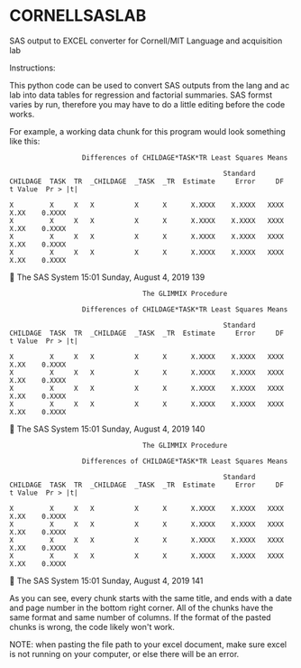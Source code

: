# CORNELLSASLAB
SAS output to EXCEL converter for Cornell/MIT Language and acquisition lab


Instructions:

This python code can be used to convert SAS outputs from the lang and ac lab into data tables for regression and factorial summaries. SAS formst varies by run, therefore you may have to do a little editing before the code works.

For example, a working data chunk for this program would look something like this:


                      Differences of CHILDAGE*TASK*TR Least Squares Means
 
                                                         Standard
    CHILDAGE  TASK  TR  _CHILDAGE  _TASK  _TR  Estimate     Error     DF  t Value  Pr > |t|

    X         X     X   X          X      X      X.XXXX    X.XXXX   XXXX     X.XX    0.XXXX
    X         X     X   X          X      X      X.XXXX    X.XXXX   XXXX     X.XX    0.XXXX
    X         X     X   X          X      X      X.XXXX    X.XXXX   XXXX     X.XX    0.XXXX
    X         X     X   X          X      X      X.XXXX    X.XXXX   XXXX     X.XX    0.XXXX
                                        The SAS System         15:01 Sunday, August 4, 2019 139

                                     The GLIMMIX Procedure

                      Differences of CHILDAGE*TASK*TR Least Squares Means
 
                                                         Standard
    CHILDAGE  TASK  TR  _CHILDAGE  _TASK  _TR  Estimate     Error     DF  t Value  Pr > |t|

    X         X     X   X          X      X      X.XXXX    X.XXXX   XXXX     X.XX    0.XXXX
    X         X     X   X          X      X      X.XXXX    X.XXXX   XXXX     X.XX    0.XXXX
    X         X     X   X          X      X      X.XXXX    X.XXXX   XXXX     X.XX    0.XXXX
    X         X     X   X          X      X      X.XXXX    X.XXXX   XXXX     X.XX    0.XXXX
                                        The SAS System         15:01 Sunday, August 4, 2019 140

                                     The GLIMMIX Procedure

                      Differences of CHILDAGE*TASK*TR Least Squares Means
 
                                                         Standard
    CHILDAGE  TASK  TR  _CHILDAGE  _TASK  _TR  Estimate     Error     DF  t Value  Pr > |t|

    X         X     X   X          X      X      X.XXXX    X.XXXX   XXXX     X.XX    0.XXXX
    X         X     X   X          X      X      X.XXXX    X.XXXX   XXXX     X.XX    0.XXXX
    X         X     X   X          X      X      X.XXXX    X.XXXX   XXXX     X.XX    0.XXXX
    X         X     X   X          X      X      X.XXXX    X.XXXX   XXXX     X.XX    0.XXXX
                                        The SAS System         15:01 Sunday, August 4, 2019 141


As you can see, every chunk starts with the same title, and ends with a date and page number in the bottom right corner. All of the chunks have the same format and same number of columns. If the format of the pasted chunks is wrong, the code likely won't work.


NOTE: when pasting the file path to your excel document, make sure excel is not running on your computer, or else there will be an error.
